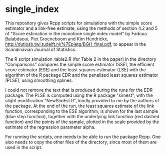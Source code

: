 # single_index

This repository gives Rcpp scripts for simulations with the simple score estimator and a
link-free estimate, using the methods of section 4.2 and 5 of "Score estimation in the
monotone single index model" by Fadoua Balabdaoui, Piet Groeneboom and Kim Hendrickx,
http://dutiosb.twi.tudelft.nl/%7Epietg/BGH_final.pdf, to appear in the Scandinavian Journal of Statistics.

The R script simulation_table2.R (for Table 2 in the paper) in the directory "Comparisons"
compares the simple score estimator (SSE), the efficient score estimator (ESE) and the least squares estimator (LSE) with the algorithm of the R package EDR and the penalized least squares estimator (PLSE), using smoothing splines.

I could not remove the text that is produced during the runs for the EDR package.
The PLSE is computed using the R package "simest", with the slight modification "NewSimEst.R", kindly provided to me by the authors of the package. At the end of the run, the least squares estimate of the link function, corresponding to the ESE algorithm, is shown for the last sample (blue step function), together with the underlying link function (red dashed function) and the points of the sample, plotted in the scale provided by the estimate of the regression parameter alpha.

For running the scripts, one needs to be able to run the package Rcpp. One also needs to
copy the other files of the directory, since most of them are used in the script.
